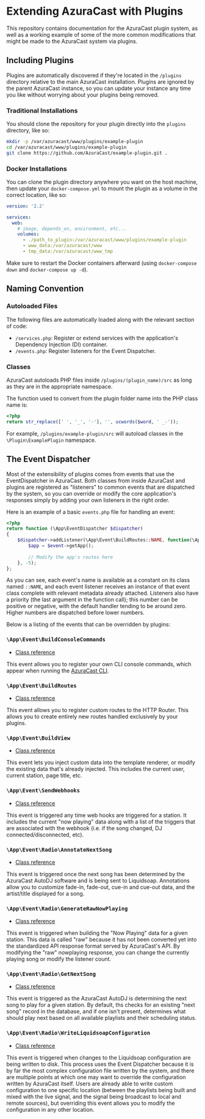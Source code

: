 # Extending AzuraCast with Plugins

This repository contains documentation for the AzuraCast plugin system, as well as a working example of some of the more common modifications that might be made to the AzuraCast system via plugins.

## Including Plugins

Plugins are automatically discovered if they're located in the `/plugins` directory relative to the main AzuraCast installation. Plugins are ignored by the parent AzuraCast instance, so you can update your instance any time you like without worrying about your plugins being removed.

### Traditional Installations

You should clone the repository for your plugin directly into the `plugins` directory, like so:

```bash
mkdir -p /var/azuracast/www/plugins/example-plugin
cd /var/azuracast/www/plugins/example-plugin
git clone https://github.com/AzuraCast/example-plugin.git .
```

### Docker Installations

You can clone the plugin directory anywhere you want on the host machine, then update your `docker-compose.yml` to mount the plugin as a volume in the correct location, like so:

```yaml
version: '2.2'

services:
  web:
    # image, depends_on, environment, etc...
    volumes:
      - ./path_to_plugin:/var/azuracast/www/plugins/example-plugin
      - www_data:/var/azuracast/www
      - tmp_data:/var/azuracast/www_tmp
```

Make sure to restart the Docker containers afterward (using `docker-compose down` and `docker-compose up -d`).

## Naming Convention

### Autoloaded Files

The following files are automatically loaded along with the relevant section of code:

 - `/services.php`: Register or extend services with the application's Dependency Injection (DI) container.
 - `/events.php`: Register listeners for the Event Dispatcher.

### Classes

AzuraCast autoloads PHP files inside `/plugins/(plugin_name)/src` as long as they are in the appropriate namespace.

The function used to convert from the plugin folder name into the PHP class name is:

```php
<?php
return str_replace([' ', '_', '-'], '', ucwords($word, ' _-'));
```

For example, `/plugins/example-plugin/src` will autoload classes in the `\Plugin\ExamplePlugin` namespace.

## The Event Dispatcher

Most of the extensibility of plugins comes from events that use the EventDispatcher in AzuraCast. Both classes from inside AzuraCast and plugins are registered as "listeners" to common events that are dispatched by the system, so you can override or modify the core application's responses simply by adding your own listeners in the right order.

Here is an example of a basic `events.php` file for handling an event:

```php
<?php
return function (\App\EventDispatcher $dispatcher)
{
    $dispatcher->addListener(\App\Event\BuildRoutes::NAME, function(\App\Event\BuildRoutes $event) {
        $app = $event->getApp();
        
        // Modify the app's routes here
    }, -5);
};
```

As you can see, each event's name is available as a constant on its class named `::NAME`, and each event listener receives an instance of that event class complete with relevant metadata already attached. Listeners also have a priority (the last argument in the function call); this number can be positive or negative, with the default handler tending to be around zero. Higher numbers are dispatched before lower numbers.

Below is a listing of the events that can be overridden by plugins:

### `\App\Event\BuildConsoleCommands`

- [Class reference](https://github.com/AzuraCast/AzuraCast/blob/master/src/Event/BuildConsoleCommands.php)

This event allows you to register your own CLI console commands, which appear when running the [AzuraCast CLI](http://www.azuracast.com/cli.html).

### `\App\Event\BuildRoutes`

- [Class reference](https://github.com/AzuraCast/AzuraCast/blob/master/src/Event/BuildRoutes.php)

This event allows you to register custom routes to the HTTP Router. This allows you to create entirely new routes handled exclusively by your plugins.

### `\App\Event\BuildView`

- [Class reference](https://github.com/AzuraCast/AzuraCast/blob/master/src/Event/BuildView.php)

This event lets you inject custom data into the template renderer, or modify the existing data that's already injected. This includes the current user, current station, page title, etc.

### `\App\Event\SendWebhooks`

- [Class reference](https://github.com/AzuraCast/AzuraCast/blob/master/src/Event/SendWebhooks.php)

This event is triggered any time web hooks are triggered for a station. It includes the current "now playing" data along with a list of the triggers that are associated with the webhook (i.e. if the song changed, DJ connected/disconnected, etc).

### `\App\Event\Radio\AnnotateNextSong`

- [Class reference](https://github.com/AzuraCast/AzuraCast/blob/master/src/Event/Radio/AnnotateNextSong.php)

This event is triggered once the next song has been determined by the AzuraCast AutoDJ software and is being sent to Liquidsoap. Annotations allow you to customize fade-in, fade-out, cue-in and cue-out data, and the artist/title displayed for a song.

### `\App\Event\Radio\GenerateRawNowPlaying`

- [Class reference](https://github.com/AzuraCast/AzuraCast/blob/master/src/Event/Radio/GenerateRawNowPlaying.php)

This event is triggered when building the "Now Playing" data for a given station. This data is called "raw" because it has not been converted yet into the standardized API response format served by AzuraCast's API. By modifying the "raw" nowplaying response, you can change the currently playing song or modify the listener count.

### `\App\Event\Radio\GetNextSong`

- [Class reference](https://github.com/AzuraCast/AzuraCast/blob/master/src/Event/Radio/GetNextSong.php)

This event is triggered as the AzuraCast AutoDJ is determining the next song to play for a given station. By default, ths checks for an existing "next song" record in the database, and if one isn't present, determines what should play next based on all available playlists and their scheduling status.

### `\App\Event\Radio\WriteLiquidsoapConfiguration`

- [Class reference](https://github.com/AzuraCast/AzuraCast/blob/master/src/Event/Radio/WriteLiquidsoapConfiguration.php)

This event is triggered when changes to the Liquidsoap configuration are being written to disk. This process uses the Event Dispatcher because it is by far the most complex configuration file written by the system, and there are multiple points at which one may want to override the configuration written by AzuraCast itself. Users are already able to write custom configuration to one specific location (between the playlists being built and mixed with the live signal, and the signal being broadcast to local and remote sources), but overriding this event allows you to modify the configuration in any other location.
